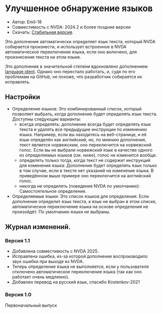 # Улучшенное обнаружение языков

* Автор: Emil-18
* Совместимость с NVDA: 2024.2 и более поздние версии
* Скачать: [Стабильная версия](https://github.com/Emil-18/enhanced_language_switching/releases/download/v1.0/enhancedLanguageDetection-1.0.nvda-addon).

Это дополнение автоматически определяет язык текста, который NVDA собирается произнести, и использует встроенное в NVDA автоматическое переключение языка, если оно включено, для произнесения текста на этом языке.

Это дополнение в значительной степени вдохновлено дополнением [language ident](https://github.com/slohmaier/LanguageIdent).
Однако оно  перестало работать, и, судя по его проблемам на GitHub, не похоже, что разработчик собирается их исправлять.

## Настройки

* Определение языков:
    Это комбинированный список, который позволяет выбрать, когда дополнение будет определять язык текста. Доступны следующие варианты:
    * всегда определять:
        дополнение всегда будет определять язык текста и удалять все предыдущие инструкции по изменению языка. Например, если вы находитесь на веб-странице, и её язык определён как английский, но, по мнению дополнения, текст является норвежским, оно переключится на норвежский голос. Если вы не выбрали норвежский язык в качестве одного из определяемых языков  (см. ниже), голос не изменится вообще.
    * определять только тогда, когда текст не содержит инструкций для изменения языка:
        Дополнение будет определять язык только в том случае, если в тексте нет указаний на изменение языка. В приведённом выше примере оно переключится на английский голос.
    * никогда не определять (поведение NVDA по умолчанию):
        Самостоятельное определение.
* Определяемые языки:
    Это список языков для определения. Если дополнение определит язык текста, а язык не выбран в этом списке, автоматическое переключение языка на основе определения не произойдёт. По умолчанию языки не выбраны.

## Журнал изменений.
### Версия 1.1
* Добавлена совместимость с NVDA 2025.
* Исправлена ошибка, из-за которой дополнение воспроизводило звук ошибки при выходе из NVDA.
* Теперь определение языка не выполняется, если у пользователя отключено автоматическое переключение языка (так как оно работает очень медленно).
* Добавлен перевод на русский язык, спасибо Kostenkov-2021
### Версия 1.0

Первоначальный выпуск
